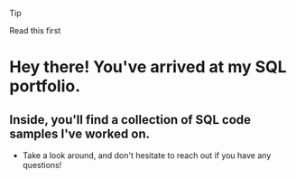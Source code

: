 >[!tip]
>Read this first



# Hey there! You've arrived at my SQL portfolio. 

## Inside, you'll find a collection of SQL code samples I've worked on. 

* Take a look around, and don't hesitate to reach out if you have any questions!

